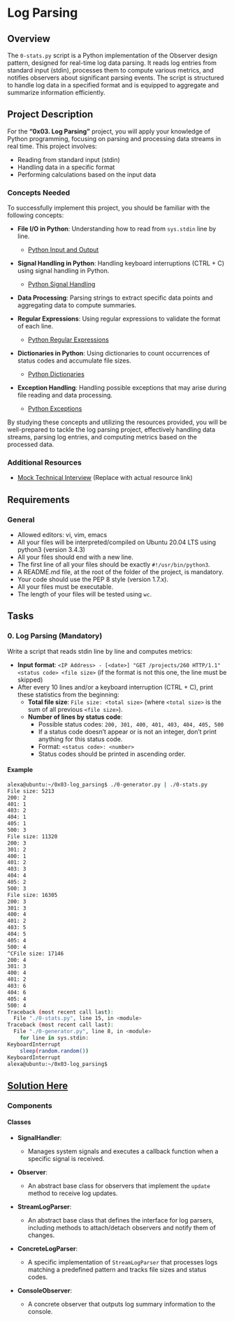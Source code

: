 # Log Parsing

## Overview

The `0-stats.py` script is a Python implementation of the Observer design pattern, designed for real-time log data parsing. It reads log entries from standard input (stdin), processes them to compute various metrics, and notifies observers about significant parsing events. The script is structured to handle log data in a specified format and is equipped to aggregate and summarize information efficiently.

## Project Description

For the **“0x03. Log Parsing”** project, you will apply your knowledge of Python programming, focusing on parsing and processing data streams in real time. This project involves:

- Reading from standard input (stdin)
- Handling data in a specific format
- Performing calculations based on the input data

### Concepts Needed

To successfully implement this project, you should be familiar with the following concepts:

- **File I/O in Python**: Understanding how to read from `sys.stdin` line by line.
  - [Python Input and Output](https://docs.python.org/3/tutorial/inputoutput.html)

- **Signal Handling in Python**: Handling keyboard interruptions (CTRL + C) using signal handling in Python.
  - [Python Signal Handling](https://docs.python.org/3/library/signal.html)

- **Data Processing**: Parsing strings to extract specific data points and aggregating data to compute summaries.

- **Regular Expressions**: Using regular expressions to validate the format of each line.
  - [Python Regular Expressions](https://docs.python.org/3/library/re.html)

- **Dictionaries in Python**: Using dictionaries to count occurrences of status codes and accumulate file sizes.
  - [Python Dictionaries](https://docs.python.org/3/tutorial/datastructures.html#dictionaries)

- **Exception Handling**: Handling possible exceptions that may arise during file reading and data processing.
  - [Python Exceptions](https://docs.python.org/3/tutorial/errors.html)

By studying these concepts and utilizing the resources provided, you will be well-prepared to tackle the log parsing project, effectively handling data streams, parsing log entries, and computing metrics based on the processed data.

### Additional Resources

- [Mock Technical Interview](https://www.example.com) (Replace with actual resource link)

## Requirements

### General

- Allowed editors: vi, vim, emacs
- All your files will be interpreted/compiled on Ubuntu 20.04 LTS using python3 (version 3.4.3)
- All your files should end with a new line.
- The first line of all your files should be exactly `#!/usr/bin/python3`.
- A README.md file, at the root of the folder of the project, is mandatory.
- Your code should use the PEP 8 style (version 1.7.x).
- All your files must be executable.
- The length of your files will be tested using `wc`.

## Tasks

### 0. Log Parsing (Mandatory)

Write a script that reads stdin line by line and computes metrics:

- **Input format**: `<IP Address> - [<date>] "GET /projects/260 HTTP/1.1" <status code> <file size>` (if the format is not this one, the line must be skipped)
- After every 10 lines and/or a keyboard interruption (CTRL + C), print these statistics from the beginning:
  - **Total file size**: `File size: <total size>` (where `<total size>` is the sum of all previous `<file size>`).
  - **Number of lines by status code**:
    - Possible status codes: `200, 301, 400, 401, 403, 404, 405, 500`
    - If a status code doesn’t appear or is not an integer, don’t print anything for this status code.
    - Format: `<status code>: <number>`
    - Status codes should be printed in ascending order.

#### Example

```bash
alexa@ubuntu:~/0x03-log_parsing$ ./0-generator.py | ./0-stats.py 
File size: 5213
200: 2
401: 1
403: 2
404: 1
405: 1
500: 3
File size: 11320
200: 3
301: 2
400: 1
401: 2
403: 3
404: 4
405: 2
500: 3
File size: 16305
200: 3
301: 3
400: 4
401: 2
403: 5
404: 5
405: 4
500: 4
^CFile size: 17146
200: 4
301: 3
400: 4
401: 2
403: 6
404: 6
405: 4
500: 4
Traceback (most recent call last):
  File "./0-stats.py", line 15, in <module>
Traceback (most recent call last):
  File "./0-generator.py", line 8, in <module>
    for line in sys.stdin:
KeyboardInterrupt
    sleep(random.random())
KeyboardInterrupt
alexa@ubuntu:~/0x03-log_parsing$ 
```

## [Solution Here](0-stats.py)

### Components

#### Classes

- **SignalHandler**: 
  - Manages system signals and executes a callback function when a specific signal is received.

- **Observer**: 
  - An abstract base class for observers that implement the `update` method to receive log updates.

- **StreamLogParser**: 
  - An abstract base class that defines the interface for log parsers, including methods to attach/detach observers and notify them of changes.

- **ConcreteLogParser**: 
  - A specific implementation of `StreamLogParser` that processes logs matching a predefined pattern and tracks file sizes and status codes.

- **ConsoleObserver**: 
  - A concrete observer that outputs log summary information to the console.

